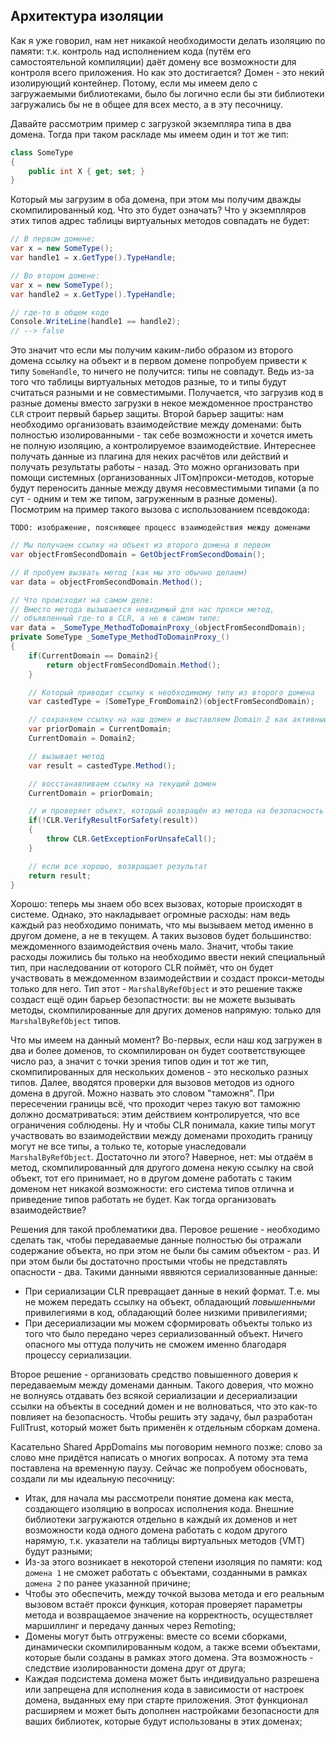 ﻿## Архитектура изоляции

Как я уже говорил, нам нет никакой необходимости делать изоляцию по памяти: т.к. контроль над исполнением кода (путём его самостоятельной компиляции) даёт домену все возможности для контроля всего приложения. Но как это достигается? Домен - это некий изолирующий контейнер. Потому, если мы имеем дело с загружаемыми библиотеками, было бы логично если бы эти библиотеки загружались бы не в общее для всех место, а в эту песочницу.

Давайте рассмотрим пример с загрузкой экземпляра типа в два домена. Тогда при таком раскладе мы имеем один и тот же тип:

```csharp
class SomeType
{
    public int X { get; set; }
}
```

Который мы загрузим в оба домена, при этом мы получим дважды скомпилированный код. Что это будет означать? Что у экземпляров этих типов адрес таблицы виртуальных методов совпадать не будет:

```csharp
// В первом домене:
var x = new SomeType();
var handle1 = x.GetType().TypeHandle;

// Во втором домене:
var x = new SomeType();
var handle2 = x.GetType().TypeHandle;

// где-то в общем коде
Console.WriteLine(handle1 == handle2);
// --> false
```

Это значит что если мы получим каким-либо образом из второго домена ссылку на объект и в первом домене попробуем привести к типу `SomeHandle`, то ничего не получится: типы не совпадут. Ведь из-за того что таблицы виртуальных методов разные, то и типы будут считаться разными и не совместимыми. Получается, что загрузив код в разные домены вместо загрузки в некое междоменное пространство `CLR` строит первый барьер защиты. Второй барьер защиты: нам необходимо организовать взаимодействие между доменами: быть полностью изолированными - так себе возможности и хочется иметь не полную изоляцию, а контролируемое взаимодействие. Интереснее получать данные из плагина для неких расчётов или действий и получать результаты работы - назад. Это можно организовать при помощи системных (организованных JITом)прокси-методов, которые будут переносить данные между двумя несовместимыми типами (а по сут - одним и тем же типом, загруженным в разные домены). Посмотрим на пример такого вызова с использованием псевдокода:

```
TODO: изображение, поясняющее процесс взаимодействия между доменами
```

```csharp
// Мы получаем ссылку на объект из второго домена в первом
var objectFromSecondDomain = GetObjectFromSecondDomain();

// И пробуем вызвать метод (как мы это обычно делаем)
var data = objectFromSecondDomain.Method();

// Что происходит на самом деле:
// Вместо метода вызывается невидимый для нас прокси метод,
// объявленный где-то в CLR, а не в самом типе:
var data = _SomeType_MethodToDomainProxy_(objectFromSecondDomain);
private SomeType _SomeType_MethodToDomainProxy_()
{
    if(CurrentDomain == Domain2){
        return objectFromSecondDomain.Method();
    }

    // Который приводит ссылку к необходимому типу из второго домена
    var castedType = (SomeType_FromDomain2)(objectFromSecondDomain);

    // сохраняем ссылку на наш домен и выставляем Domain 2 как активный
    var priorDomain = CurrentDomain;
    CurrentDomain = Domain2;

    // вызывает метод
    var result = castedType.Method();

    // восстанавливаем ссылку на текущий домен
    CurrentDomain = priorDomain;

    // и проверяет объект, который возвращён из метода на безопасность
    if(!CLR.VerifyResultForSafety(result))
    {
        throw CLR.GetExceptionForUnsafeCall();
    }

    // если все хорошо, возвращает результат
    return result;
}
```

Хорошо: теперь мы знаем обо всех вызовах, которые происходят в системе. Однако, это накладывает огромные расходы: нам ведь каждый раз необходимо понимать, что мы вызываем метод именно в другом домене, а не в текущем. А таких вызовов будет большинство: междоменного взаимодействия очень мало. Значит, чтобы такие расходы ложились бы только на необходимо ввести некий специальный тип, при наследовании от которого CLR поймёт, что он будет участвовать в междоменном взаимодействии и создаст прокси-методы только для него. Тип этот - `MarshalByRefObject` и это решение также создаст ещё один барьер безопастности: вы не можете вызывать методы, скомпилированные для других доменов напрямую: только для `MarshalByRefObject` типов.

Что мы имеем на данный момент? Во-первых, если наш код загружен в два и более доменов, то скомпилирован он будет соответствующее число раз, а значит с точки зрения типов один и тот же тип, скомпилированных для нескольких доменов - это несколько разных типов. Далее, вводятся проверки для вызовов методов из одного домена в другой. Можно назвать это словом "таможня". При пересечении границы всё, что проходит через такую вот таможню должно досматриваться: этим действием контролируется, что все ограничения соблюдены. Ну и чтобы CLR понимала, какие типы могут участвовать во взаимодействии между доменами проходить границу могут не все типы, а только те, которые унаследовали `MarshalByRefObject`. Достаточно ли этого? Наверное, нет: мы отдаём в метод, скомпилированный для другого домена некую ссылку на свой объект, тот его принимает, но в другом домене работать с таким доменом нет никакой возможности: его система типов отлична и приведение типов работать не будет. Как тогда организовать взаимодействие?

Решения для такой проблематики два. Перовое решение - необходимо сделать так, чтобы передаваемые данные полностью бы отражали содержание объекта, но при этом не были бы самим объектом - раз. И при этом были бы достаточно простыми чтобы не представлять опасности - два. Такими данными яввяются сериализованные данные:

- При сериализации CLR превращает данные в некий формат. Т.е. мы не можем передать ссылку на объект, обладающий *повышенными* привилегиями в код, обладающий более низкими привилегиями;
- При десериализации мы можем сформировать объекты только из того что было передано через сериализованный объект. Ничего опасного мы оттуда получить не сможем именно благодаря процессу сериализации.

Второе решение - организовать средство повышенного доверия к передаваемым между доменами данным. Такого доверия, что можно не волнуясь отдавать без всякой сериализации и десериализации ссылки на объекты в соседний домен и не волноваться, что это как-то повлияет на безопасность. Чтобы решить эту задачу, был разработан FullTrust, который может быть применён к отдельным сборкам домена.

Касательно Shared AppDomains мы поговорим немного позже: слово за слово мне придётся написать о многих вопросах. А потому эта тема поставлена на временную паузу. Сейчас же попробуем обосновать, создали ли мы идеальную песочницу:

- Итак, для начала мы рассмотрели понятие домена как места, создающего изоляцию в вопросах исполнения кода. Внешние библиотеки загружаются отдельно в каждый их доменов и нет возможности кода одного домена работать с кодом другого нарямую, т.к. указатели на таблицы виртуальных методов (VMT) будут разными;
- Из-за этого возникает в некоторой степени изоляция по памяти: код `домена 1` не сможет работать с объектами, созданными в рамках `домена 2` по ранее указанной причине;
- Чтобы это обеспечить, между точкой вызова метода и его реальным вызовом встаёт прокси функция, которая проверяет параметры метода и возвращаемое значение на корректность, осуществляет маршиллинг и передачу данных через Remoting;
- Домены могут быть отгружены: вместе со всеми сборками, динамически скомпилированным кодом, а также всеми объектами, которые были созданы в рамках этого домена. Эта возможность - следствие изолированности домена друг от друга;
- Каждая подсистема домена может быть индивидуально разрешена или запрещена для исполнения кода в зависимости от настроек домена, выданных ему при старте приложения. Этот функционал расширяем и может быть дополнен настройками безопасности для ваших библиотек, которые будут использованы в этих доменах;
